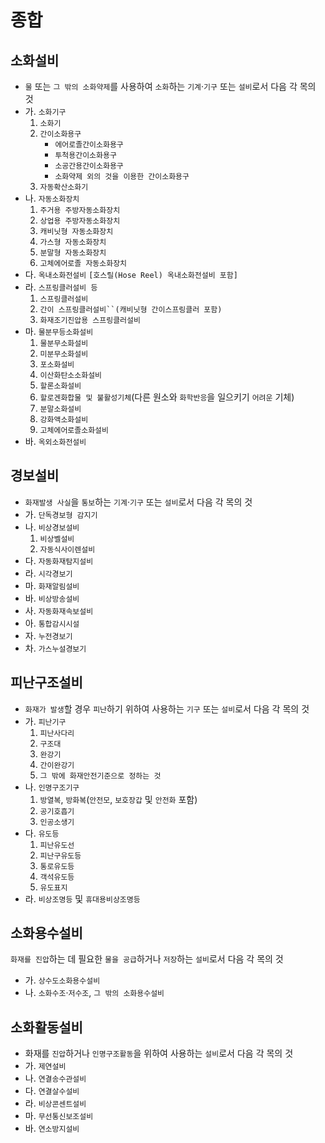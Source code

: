 # 종합
## 소화설비
- `물` 또는 `그 밖의 소화약제`를 사용하여 `소화`하는 `기계`·`기구` 또는 `설비`로서 다음 각 목의 것
- 가. `소화기구`
  1. `소화기`
  2. `간이소화용구`
      - `에어로졸간이소화용구`
      - `투척용간이소화용구`
      - `소공간용간이소화용구`
      - `소화약제 외의 것을 이용한 간이소화용구`
  3. `자동확산소화기`
- 나. `자동소화장치`
  1. `주거용 주방자동소화장치`
  2. `상업용 주방자동소화장치`
  3. `캐비닛형 자동소화장치`
  4. `가스형 자동소화장치`
  5. `분말형 자동소화장치`
  6. `고체에어로졸 자동소화장치`
- 다. `옥내소화전설비` `[호스릴(Hose Reel) 옥내소화전설비 포함]`
- 라. `스프링클러설비 등`
  1. `스프링클러설비`
  2. `간이 스프링클러설비``(캐비닛형 간이스프링클러 포함)`
  3. `화재조기진압용 스프링클러설비`
- 마. `물분무등소화설비`
  1. `물분무소화설비`
  2. `미분무소화설비`
  3. `포소화설비`
  4. `이산화탄소소화설비`
  5. `할론소화설비`
  6. `할로겐화합물 및 불활성기체`(다른 원소와 `화학반응`을 일으키기 `어려운` 기체)
  7. `분말소화설비`
  8. `강화액소화설비`
  9. `고체에어로졸소화설비`
- 바. `옥외소화전설비`
## 경보설비
- `화재발생 사실`을 `통보`하는 `기계`·`기구` 또는 `설비`로서 다음 각 목의 것
- 가. `단독경보형 감지기`
- 나. `비상경보설비`
  1. `비상벨설비`
  2. `자동식사이렌설비`
- 다. `자동화재탐지설비`
- 라. `시각경보기`
- 마. `화재알림설비`
- 바. `비상방송설비`
- 사. `자동화재속보설비`
- 아. `통합감시시설`
- 자. `누전경보기`
- 차. `가스누설경보기`
## 피난구조설비
- `화재가 발생`할 경우 `피난`하기 위하여 사용하는 `기구` 또는 `설비`로서 다음 각 목의 것
- 가. `피난기구`
  1. `피난사다리`
  2. `구조대`
  3. `완강기`
  4. `간이완강기`
  5. `그 밖에 화재안전기준으로 정하는 것`
- 나. `인명구조기구`
  1. `방열복`, `방화복`(`안전모`, `보호장갑` 및 `안전화` 포함)
  2. `공기호흡기`
  3. `인공소생기`
- 다. `유도등`
  1. `피난유도선`
  2. `피난구유도등`
  3. `통로유도등`
  4. `객석유도등`
  5. `유도표지`
- 라. `비상조명등` 및 `휴대용비상조명등`
## 소화용수설비
`화재를 진압`하는 데 필요한 `물을 공급`하거나 `저장`하는 `설비`로서 다음 각 목의 것
- 가. `상수도소화용수설비`
- 나. `소화수조`·`저수조`, `그 밖의 소화용수설비`
## 소화활동설비
- 화재를 `진압`하거나 `인명구조활동`을 위하여 사용하는 `설비`로서 다음 각 목의 것
- 가. `제연설비`
- 나. `연결송수관설비`
- 다. `연결살수설비`
- 라. `비상콘센트설비`
- 마. `무선통신보조설비`
- 바. `연소방지설비`